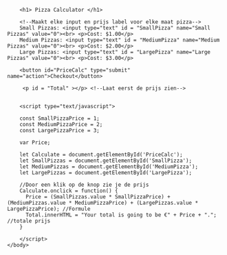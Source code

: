 <html>
    <body>

        <h1> Pizza Calculator </h1>

<!--Applicatie Ontwikkeling
Rick Hulters-->
        <!--Maakt elke input en prijs label voor elke maat pizza-->
        Small Pizzas: <input type="text" id = "SmallPizza" name="Small Pizzas" value="0"><br> <p>Cost: $1.00</p>
        Medium Pizzas: <input type="text" id = "MediumPizza" name="Medium Pizzas" value="0"><br> <p>Cost: $2.00</p>
        Large Pizzas: <input type="text" id = "LargePizza" name="Large Pizzas" value="0"><br> <p>Cost: $3.00</p>

        <button id="PriceCalc" type="submit" name="action">Checkout</button>

         <p id = "Total" ></p> <!--Laat eerst de prijs zien-->


        <script type="text/javascript">

        const SmallPizzaPrice = 1;
        const MediumPizzaPrice = 2;
        const LargePizzaPrice = 3;

        var Price;

        let Calculate = document.getElementById('PriceCalc');
        let SmallPizzas = document.getElementById('SmallPizza');
        let MediumPizzas = document.getElementById('MediumPizza');
        let LargePizzas = document.getElementById('LargePizza');

        //Door een klik op de knop zie je de prijs
        Calculate.onclick = function() {
          Price = (SmallPizzas.value * SmallPizzaPrice) + (MediumPizzas.value * MediumPizzaPrice) + (LargePizzas.value * LargePizzaPrice); //Formule
          Total.innerHTML = "Your total is going to be €" + Price + "."; //totale prijs 
        }

        </script>
    </body>
</html>
